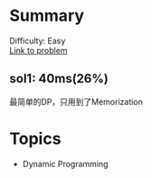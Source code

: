 # Summary
Difficulty: Easy<br/>
[Link to problem](https://leetcode.com/problems/climbing-stairs/)<br/>
## sol1: 40ms(26%)
最简单的DP，只用到了Memorization
# Topics
- Dynamic Programming 